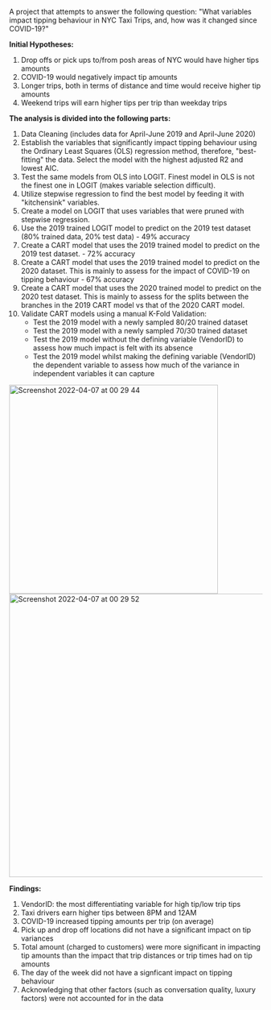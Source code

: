 A project that attempts to answer the following question: "What variables impact tipping behaviour in NYC Taxi Trips, and, how was it changed since COVID-19?" 

**Initial Hypotheses:**

1) Drop offs or pick ups to/from posh areas of NYC would have higher tips amounts
2) COVID-19 would negatively impact tip amounts
3) Longer trips, both in terms of distance and time would receive higher tip amounts
4) Weekend trips will earn higher tips per trip than weekday trips

**The analysis is divided into the following parts:**

1) Data Cleaning (includes data for April-June 2019 and April-June 2020)
2) Establish the variables that significantly impact tipping behaviour using the Ordinary Least Squares (OLS) regression method, therefore, "best-fitting" the data. Select the model with the highest adjusted R2 and lowest AIC.
3) Test the same models from OLS into LOGIT. Finest model in OLS is not the finest one in LOGIT (makes variable selection difficult). 
4) Utilize stepwise regression to find the best model by feeding it with "kitchensink" variables. 
5) Create a model on LOGIT that uses variables that were pruned with stepwise regression. 
6) Use the 2019 trained LOGIT model to predict on the 2019 test dataset (80% trained data, 20% test data) - 49% accuracy
7) Create a CART model that uses the 2019 trained model to predict on the 2019 test dataset. - 72% accuracy
8) Create a CART model that uses the 2019 trained model to predict on the 2020 dataset. This is mainly to assess for the impact of COVID-19 on tipping behaviour - 67% accuracy
9) Create a CART model that uses the 2020 trained model to predict on the 2020 test dataset. This is mainly to assess for the splits between the branches in the 2019 CART model vs that of the 2020 CART model.
10) Validate CART models using a manual K-Fold Validation:
    - Test the 2019 model with a newly sampled 80/20 trained dataset 
    - Test the 2019 model with a newly sampled 70/30 trained dataset
    - Test the 2019 model without the defining variable (VendorID) to assess how much impact is felt with its absence
    - Test the 2019 model whilst making the defining variable (VendorID) the dependent variable to assess how much of the variance in independent variables it can capture

<img width="415" alt="Screenshot 2022-04-07 at 00 29 44" src="https://user-images.githubusercontent.com/98000420/162144461-af0e7ec2-74f0-4a77-abad-99f840fcc40e.png">
<img width="563" alt="Screenshot 2022-04-07 at 00 29 52" src="https://user-images.githubusercontent.com/98000420/162144481-9e18c258-a80d-4cc8-8b32-0c0baf685f0c.png">

**Findings:**

1) VendorID: the most differentiating variable for high tip/low trip tips
2) Taxi drivers earn higher tips between 8PM and 12AM
3) COVID-19 increased tipping amounts per trip (on average)
4) Pick up and drop off locations did not have a significant impact on tip variances 
5) Total amount (charged to customers) were more significant in impacting tip amounts than the impact that trip distances or trip times had on tip amounts
6) The day of the week did not have a signficant impact on tipping behaviour
7) Acknowledging that other factors (such as conversation quality, luxury factors) were not accounted for in the data
